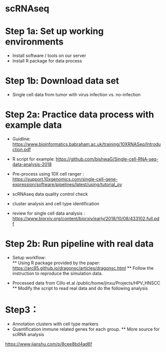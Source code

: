 # scRNAseq

# Step 1a: Set up working environments
* Install software / tools on our server
* Install R package for data process 

# Step 1b: Download data set 
* Single cell data from tumor with virus infection vs. no-infection

# Step 2a: Practice data process with example data 
* Guidline: https://www.bioinformatics.babraham.ac.uk/training/10XRNASeq/Introduction.pdf
* R script for example: https://github.com/bishwaG/Single-cell-RNA-seq-data-analysis-2018

* Pre-process using 10X cell ranger : https://support.10xgenomics.com/single-cell-gene-expression/software/pipelines/latest/using/tutorial_ov

* scRNAseq data quality control check

* cluster analysis and cell type identification 

* review for single cell data analysis : https://www.biorxiv.org/content/biorxiv/early/2018/10/08/433102.full.pdf

# Step 2b: Run pipeline with real data 
*  Setup workflow:  
** Using R package provided by the paper: https://arc85.github.io/dragonsc/articles/dragonsc.html
** Follow the instruction to reproduce the simulation data. 

*  Processed data from Cillo et.al   /public/home/jinxu/Projects/HPV_HNSCC
** Modify the script to read real data and do the following analysis 

# Step3： 
* Annotation clusters with cell type markers 
* Quantification immune related genes for each group.
** More source for scRNA analysis

https://www.jianshu.com/p/8cee8bd4ad6f



